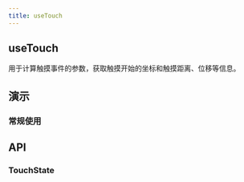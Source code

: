 ```yaml
---
title: useTouch
---
```


## useTouch

用于计算触摸事件的参数，获取触摸开始的坐标和触摸距离、位移等信息。

## 演示

### 常规使用

<code src="../../example/hooks/useTouch/default.tsx"></code>

## API

### TouchState

<API id="UseTouchStateMd" />